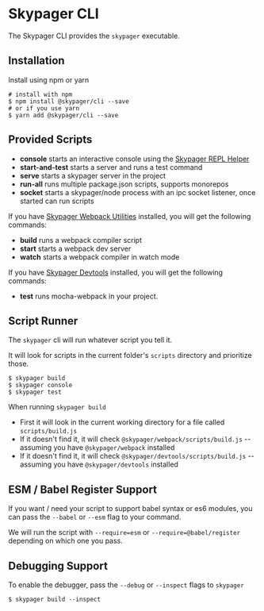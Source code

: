 # Skypager CLI

The Skypager CLI provides the `skypager` executable.

## Installation

Install using npm or yarn

```shell
# install with npm
$ npm install @skypager/cli --save
# or if you use yarn
$ yarn add @skypager/cli --save
```

## Provided Scripts

- **console** starts an interactive console using the [Skypager REPL Helper](../../helpers/repl)
- **start-and-test** starts a server and runs a test command
- **serve** starts a skypager server in the project
- **run-all** runs multiple package.json scripts, supports monorepos
- **socket** starts a skypager/node process with an ipc socket listener, once started can run scripts

If you have [Skypager Webpack Utilities](../webpack) installed, you will get the following commands:

- **build** runs a webpack compiler script
- **start** starts a webpack dev server
- **watch** starts a webpack compiler in watch mode

If you have [Skypager Devtools](../main) installed, you will get the following commands:

- **test** runs mocha-webpack in your project. 

## Script Runner

The `skypager` cli will run whatever script you tell it.  

It will look for scripts in the current folder's `scripts` directory and prioritize those.

```shell
$ skypager build
$ skypager console
$ skypager test
```

When running `skypager build` 

- First it will look in the current working directory for a file called `scripts/build.js`
- If it doesn't find it, it will check `@skypager/webpack/scripts/build.js` -- assuming you have `@skypager/webpack` installed
- If it doesn't find it, it will check `@skypager/devtools/scripts/build.js` -- assuming you have `@skypager/devtools` installed

## ESM / Babel Register Support

If you want / need your script to support babel syntax or es6 modules, you can pass the `--babel` or `--esm` flag to your command.

We will run the script with `--require=esm` or `--require=@babel/register` depending on which one you pass.

## Debugging Support

To enable the debugger, pass the `--debug` or `--inspect` flags to `skypager`

```shell
$ skypager build --inspect
```
